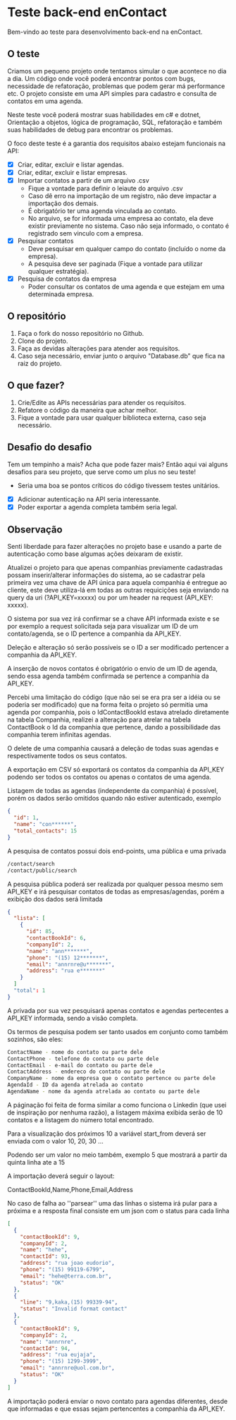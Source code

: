 # Teste back-end enContact

Bem-vindo ao teste para desenvolvimento back-end na enContact.

## O teste

Criamos um pequeno projeto onde tentamos simular o que acontece no dia a dia.
Um código onde você poderá encontrar pontos com bugs, necessidade de refatoração, problemas que podem gerar má performance etc.
O projeto consiste em uma API simples para cadastro e consulta de contatos em uma agenda.

Neste teste você poderá mostrar suas habilidades em c# e dotnet, Orientação a objetos, lógica de programação, SQL, refatoração e também suas habilidades de debug para encontrar os problemas.

O foco deste teste é a garantia dos requisitos abaixo estejam funcionais na API:

- [X] Criar, editar, excluir e listar agendas.
- [X] Criar, editar, excluir e listar empresas.
- [X] Importar contatos a partir de um arquivo .csv
  - Fique a vontade para definir o leiaute do arquivo .csv
  - Caso dê erro na importação de um registro, não deve impactar a importação dos demais.
  - É obrigatório ter uma agenda vinculada ao contato.
  - No arquivo, se for informada uma empresa ao contato, ela deve existir previamente no sistema. Caso não seja informado, o contato é registrado sem vinculo com a empresa.
- [X] Pesquisar contatos
  - Deve pesquisar em qualquer campo do contato (incluído o nome da empresa).
  - A pesquisa deve ser paginada (Fique a vontade para utilizar qualquer estratégia).
- [X] Pesquisa de contatos da empresa
  - Poder consultar os contatos de uma agenda e que estejam em uma determinada empresa.

## O repositório

1. Faça o fork do nosso repositório no Github.
2. Clone do projeto.
3. Faça as devidas alterações para atender aos requisitos.
4. Caso seja necessário, enviar junto o arquivo "Database.db" que fica na raiz do projeto.

## O que fazer?

1. Crie/Edite as APIs necessárias para atender os requisitos.
2. Refatore o código da maneira que achar melhor.
3. Fique a vontade para usar qualquer biblioteca externa, caso seja necessário.

## Desafio do desafio

Tem um tempinho a mais? Acha que pode fazer mais? Então aqui vai alguns desafios para seu projeto, que serve como um plus no seu teste!

- Seria uma boa se pontos críticos do código tivessem testes unitários.
- [X] Adicionar autenticação na API seria interessante.
- [X] Poder exportar a agenda completa também seria legal.

## Observação

Senti liberdade para fazer alterações no projeto base e usando a parte de autenticação como base algumas ações deixaram de existir.

Atualizei o projeto para que apenas companhias previamente cadastradas possam inserir/alterar informações do sistema, ao se cadastrar pela primeira vez uma chave de API única para aquela companhia é entregue ao cliente, este deve utiliza-lá em todas as outras requicições seja enviando na query da uri (?API_KEY=xxxxx) ou por um header na request (API_KEY: xxxxx).

O sistema por sua vez irá confirmar se a chave API informada existe e se por exemplo a request solicitada seja para visualizar um ID de um contato/agenda, se o ID pertence a companhia da API_KEY.

Deleção e alteração só serão possíveis se o ID a ser modificado pertencer a companhia da API_KEY.

A inserção de novos contatos é obrigatório o envio de um ID de agenda, sendo essa agenda também confirmada se pertence a companhia da API_KEY.

Percebi uma limitação do código (que não sei se era pra ser a idéia ou se poderia ser modificado) que na forma feita o projeto só permitia uma agenda por companhia, pois o IdContactBookId estava atrelado diretamente na tabela Companhia, realizei a alteração para atrelar na tabela ContactBook o Id da companhia que pertence, dando a possibilidade das companhia terem infinitas agendas.


O delete de uma companhia causará a deleção de todas suas agendas e respectivamente todos os seus contatos.

A exportação em CSV só exportará os contatos da companhia da API_KEY podendo ser todos os contatos ou apenas o contatos de uma agenda.


Listagem de todas as agendas (independente da companhia) é possível, porém os dados serão omitidos quando não estiver autenticado, exemplo

```json
{
  "id": 1,
  "name": "con******",
  "total_contacts": 15
}
```


A pesquisa de contatos possui dois end-points, uma pública e uma privada

```bash
/contact/search
/contact/public/search
```

A pesquisa pública poderá ser realizada por qualquer pessoa mesmo sem API_KEY e irá pesquisar contatos de todas as empresas/agendas, porém a exibição dos dados será limitada

```json
{
  "lista": [
    {
      "id": 85,
      "contactBookId": 6,
      "companyId": 2,
      "name": "ann*******",
      "phone": "(15) 12*******",
      "email": "annrnre@u*******",
      "address": "rua e*******"
    }
  ]
  "total": 1
}
```

A privada por sua vez pesquisará apenas contatos e agendas pertecentes a API_KEY informada, sendo a visão completa.

Os termos de pesquisa podem ser tanto usados em conjunto como também sozinhos, são eles:

```bash
ContactName - nome do contato ou parte dele
ContactPhone - telefone do contato ou parte dele
ContactEmail - e-mail do contato ou parte dele
ContactAddress - endereco do contato ou parte dele
CompanyName - nome da empresa que o contato pertence ou parte dele
AgendaId - ID da agenda atrelada ao contato
AgendaName - nome da agenda atrelada ao contato ou parte dele
```


A páginação foi feita de forma similar a como funciona o Linkedin (que usei de inspiração por nenhuma razão), a listagem máxima exibida serão de 10 contatos e a listagem do número total encontrado.

Para a visualização dos próximos 10 a variável start_from deverá ser enviada com o valor 10, 20, 30 ...

Podendo ser um valor no meio também, exemplo 5 que mostrará a partir da quinta linha ate a 15 


A importação deverá seguir o layout:

ContactBookId,Name,Phone,Email,Address


No caso de falha ao ''parsear'' uma das linhas o sistema irá pular para a próxima e a resposta final consiste em um json com o status para cada linha

```json
[
  {
    "contactBookId": 9,
    "companyId": 2,
    "name": "hehe",
    "contactId": 93,
    "address": "rua joao eudorio",
    "phone": "(15) 99119-6799",
    "email": "hehe@terra.com.br",
    "status": "OK"
  },
  {
    "line": "9,kaka,(15) 99339-94",
    "status": "Invalid format contact"
  },
  {
    "contactBookId": 9,
    "companyId": 2,
    "name": "annrnre",
    "contactId": 94,
    "address": "rua eujaja",
    "phone": "(15) 1299-3999",
    "email": "annrnre@uol.com.br",
    "status": "OK"
  }
]
```

A importação poderá enviar o novo contato para agendas diferentes, desde que informadas e que essas sejam pertencentes a companhia da API_KEY.





